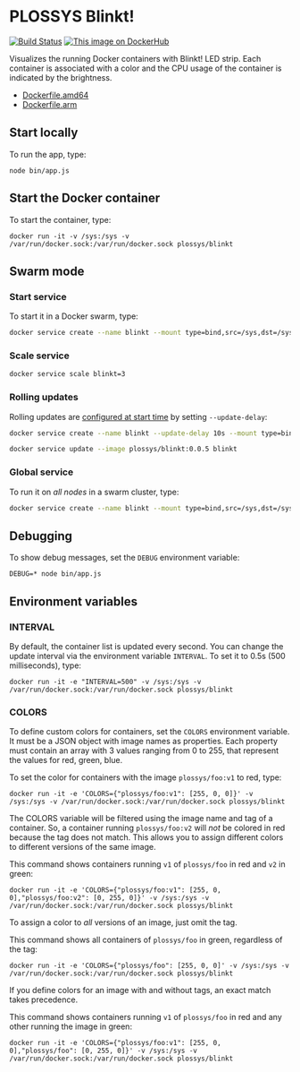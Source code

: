 # PLOSSYS Blinkt!

[![Build Status](https://travis-ci.org/plossys/blinkt.svg?branch=master)](https://travis-ci.org/plossys/blinkt)
[![This image on DockerHub](https://img.shields.io/docker/pulls/plossys/blinkt.svg)](https://hub.docker.com/r/plossys/blinkt/)

Visualizes the running Docker containers with Blinkt! LED strip. Each container is associated with a color and the CPU usage of the container is indicated by the brightness.

- [Dockerfile.amd64](https://github.com/plossys/blinkt/blob/master/Dockerfile.amd64)
- [Dockerfile.arm](https://github.com/plossys/blinkt/blob/master/Dockerfile.arm)

## Start locally

To run the app, type:

```
node bin/app.js
```

## Start the Docker container

To start the container, type:

```
docker run -it -v /sys:/sys -v /var/run/docker.sock:/var/run/docker.sock plossys/blinkt
```

## Swarm mode

### Start service

To start it in a Docker swarm, type:

```bash
docker service create --name blinkt --mount type=bind,src=/sys,dst=/sys --mount=type=bind,src=/var/run/docker.sock,dst=/var/run/docker.sock plossys/blinkt:0.0.3
```

### Scale service

```bash
docker service scale blinkt=3
```

### Rolling updates

Rolling updates are [configured at start time](https://docs.docker.com/engine/swarm/swarm-tutorial/rolling-update/) by setting `--update-delay`:

```bash
docker service create --name blinkt --update-delay 10s --mount type=bind,src=/sys,dst=/sys --mount=type=bind,src=/var/run/docker.sock,dst=/var/run/docker.sock plossys/blinkt:0.0.3
```

```bash
docker service update --image plossys/blinkt:0.0.5 blinkt
```

### Global service

To run it on *all nodes* in a swarm cluster, type:

```bash
docker service create --name blinkt --mount type=bind,src=/sys,dst=/sys --mount=type=bind,src=/var/run/docker.sock,dst=/var/run/docker.sock --mode global plossys/blinkt:0.0.3
```

## Debugging

To show debug messages, set the `DEBUG` environment variable:

```
DEBUG=* node bin/app.js
```

## Environment variables

### INTERVAL

By default, the container list is updated every second. You can change the update interval via the environment variable `INTERVAL`. To set it to 0.5s (500 milliseconds), type:

```
docker run -it -e "INTERVAL=500" -v /sys:/sys -v /var/run/docker.sock:/var/run/docker.sock plossys/blinkt
```

### COLORS

To define custom colors for containers, set the `COLORS` environment variable. It must be a JSON object with image names as properties. Each property must contain an array with 3 values ranging from 0 to 255, that represent the values for red, green, blue.

To set the color for containers with the image `plossys/foo:v1` to red, type:

```
docker run -it -e 'COLORS={"plossys/foo:v1": [255, 0, 0]}' -v /sys:/sys -v /var/run/docker.sock:/var/run/docker.sock plossys/blinkt
```

The COLORS variable will be filtered using the image name and tag of a container. So, a container running `plossys/foo:v2` will *not* be colored in red because the tag does not match. This allows you to assign different colors to different versions of the same image.

This command shows containers running `v1` of `plossys/foo` in red and `v2` in green:

```
docker run -it -e 'COLORS={"plossys/foo:v1": [255, 0, 0],"plossys/foo:v2": [0, 255, 0]}' -v /sys:/sys -v /var/run/docker.sock:/var/run/docker.sock plossys/blinkt
```

To assign a color to *all* versions of an image, just omit the tag.

This command shows all containers of `plossys/foo` in green, regardless of the tag:

```
docker run -it -e 'COLORS={"plossys/foo": [255, 0, 0]' -v /sys:/sys -v /var/run/docker.sock:/var/run/docker.sock plossys/blinkt
```

If you define colors for an image with and without tags, an exact match takes precedence.

This command shows containers running `v1` of `plossys/foo` in red and any other running the image in green:

```
docker run -it -e 'COLORS={"plossys/foo:v1": [255, 0, 0],"plossys/foo": [0, 255, 0]}' -v /sys:/sys -v /var/run/docker.sock:/var/run/docker.sock plossys/blinkt
```
